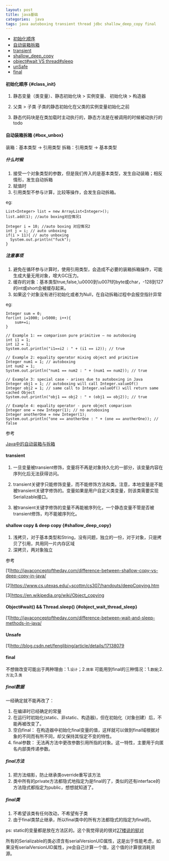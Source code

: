 ```yaml
---
layout: post
title: java基础
categories:  java
tags: java autoboxing transient thread jdbc shallow_deep_copy final
---
```

* [初始化顺序](#class_init)
* [自动装箱拆箱](#box_unbox)
* [transient](#transient)
* [shallow_deep_copy](#shallow_deep_copy)
* [object#wait VS thread#sleep](#object_wait_thread_sleep)
* [unSafe](#unsafe)
* [final](#final)


#### 初始化顺序 {#class_init}

1.  静态变量（类变量）、静态初始化块 > 实例变量、 初始化块 > 构造器

2.  父类 > 子类  子类的静态初始化在父类的实例变量初始化之前

3.  静态代码块是在类加载时主动执行的，静态方法是在被调用的时候被动执行的 todo

#### 自动装箱拆箱 {#box_unbox}

装箱：基本类型 -> 引用类型
拆箱：引用类型 -> 基本类型

##### 什么时候

1.  接受一个对象类型的参数，但是我们传入的是基本类型，发生自动装箱；相反情形，发生自动拆箱
2.  赋值时
3.  引用类型不参与计算，比较等操作，会发生自动拆箱。

eg:

    List<Integer> list = new ArrayList<Integer>();
    list.add(1); //auto boxing对应情况1

    Integer i = 10; //auto boxing 对应情况2
    int j = i; // auto unboxing
    if(i > 11){ // auto unboxing
      System.out.println("fuck");
    }


##### 注意事项

1.  避免在循环参与计算时，使用引用类型，会造成不必要的装箱拆箱操作，可能生成大量无用对象，增大GC压力。
2.  缓存的对象：基本类型true,false,\u0000到\u007f的byte或char，-128到127的int或short会被缓存起来。
3.  如果这个对象没有进行初始化或者为Null，在自动拆箱过程中会报空指针异常

eg:

    Integer sum = 0;
    for(int i=1000; i<5000; i++){
        sum+=i;
    }

    // Example 1: == comparison pure primitive – no autoboxing
    int i1 = 1;
    int i2 = 1;
    System.out.println("i1==i2 : " + (i1 == i2)); // true

    // Example 2: equality operator mixing object and primitive
    Integer num1 = 1; // autoboxing
    int num2 = 1;
    System.out.println("num1 == num2 : " + (num1 == num2)); // true

    // Example 3: special case - arises due to autoboxing in Java
    Integer obj1 = 1; // autoboxing will call Integer.valueOf()
    Integer obj2 = 1; // same call to Integer.valueOf() will return same cached Object
    System.out.println("obj1 == obj2 : " + (obj1 == obj2)); // true

    // Example 4: equality operator - pure object comparison
    Integer one = new Integer(1); // no autoboxing
    Integer anotherOne = new Integer(1);
    System.out.println("one == anotherOne : " + (one == anotherOne)); // false

参考

[Java中的自动装箱与拆箱](http://droidyue.com/blog/2015/04/07/autoboxing-and-autounboxing-in-java/index.html)

#### transient

1.  一旦变量被transient修饰，变量将不再是对象持久化的一部分，该变量内容在序列化后无法获得访问。

2.  transient关键字只能修饰变量，而不能修饰方法和类。注意，本地变量是不能被transient关键字修饰的。变量如果是用户自定义类变量，则该类需要实现Serializable接口。

3.  被transient关键字修饰的变量不再能被序列化，一个静态变量不管是否被transient修饰，均不能被序列化。

#### shallow copy & deep copy {#shallow_deep_copy}

1.  浅拷贝，对于基本类型和String，没有问题，独立的一份，对于对象，只是拷贝了引用，共用同一片内存区域
2.  深拷贝，两对象独立

参考

[1]<http://javaconceptoftheday.com/difference-between-shallow-copy-vs-deep-copy-in-java/>

[2]<https://www.cs.utexas.edu/~scottm/cs307/handouts/deepCopying.htm>

[3]<https://en.wikipedia.org/wiki/Object_copying>


#### Object#wait() &&  Thread.sleep() {#object_wait_thread_sleep}

[1]<http://javaconceptoftheday.com/difference-between-wait-and-sleep-methods-in-java/>


#### Unsafe

[1]<http://blog.csdn.net/fenglibing/article/details/17138079>

#### final

不想做改变可能出于两种理由：1.`设计`；2.`效率`
可能用到final的三种情况：1.`数据`;2.`方法`;3.`类`


##### final数据

一经确定就不能再改了：

1.  在编译时已经确定的常量
2.  在运行时初始化(static、非static、构造器)，但在初始化（对象创建）后，不能再被改变了。
3.  空白final： 在构造器中初始化final变量的值，这样就可以做到final域根据对象的不同而有所不同，却又保持其恒定不变的特性。
4.  final参数： 无法再方法中更改参数引用所指的对象。这一特性，主要用于向匿名内部类传递参数。

##### final方法

1.  把方法缩影，防止继承类override重写该方法
2.  类中所有的private方法都隐式地指定为是final的了，类似的还有interface的方法隐式都指定为public，想想就知道了。

##### final类

1.  不希望该类有任何改动，不希望有子类
2.  由于final类禁止继承，所以final类中的所有方法都隐式的指定为final的。

ps: static的变量都是放在方法区的。这个我觉得说的很对[27楼说的挺对](http://bbs.csdn.net/topics/370001490#post-371813857)

所有的Serializable的类必须含有serialVersionUID属性，这是出于性能考虑，如果没有serialVersionUID属性，jre会自己计算一个值，这个值的计算很消耗资源。

